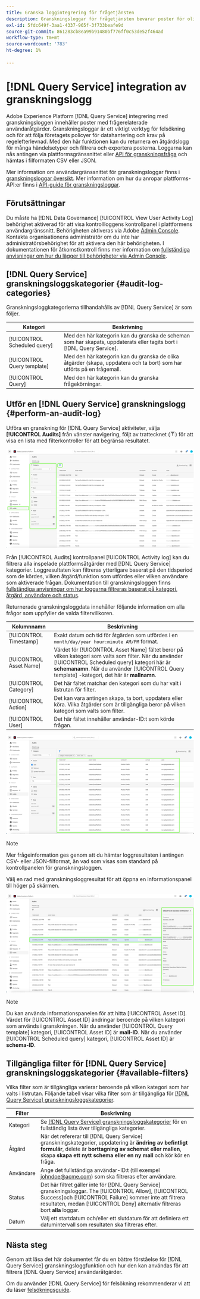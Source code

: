 ```yaml
---
title: Granska loggintegrering för frågetjänsten
description: Granskningsloggar för frågetjänsten bevarar poster för olika användaråtgärder för att skapa en åtkomsthistorik för felsökningsproblem eller följa företagets policyer för datahantering och lagstadgade krav. Den här självstudiekursen ger en översikt över granskningsloggsfunktioner som är specifika för frågetjänsten.
exl-id: 5fdc649f-3aa1-4337-965f-3f733beafe9d
source-git-commit: 861283cb8ea99b91480bf776ff0c53de52f464ad
workflow-type: tm+mt
source-wordcount: '783'
ht-degree: 1%

---
```


# [!DNL Query Service] integration av granskningslogg

Adobe Experience Platform [!DNL Query Service] integrering med granskningsloggen innehåller poster med frågerelaterade användaråtgärder. Granskningsloggar är ett viktigt verktyg för felsökning och för att följa företagets policyer för datahantering och krav på regelefterlevnad. Med den här funktionen kan du returnera en åtgärdslogg för många händelsetyper och filtrera och exportera posterna. Loggarna kan nås antingen via plattformsgränssnittet eller [API för granskningsfråga](https://www.adobe.io/experience-platform-apis/references/audit-query/) och hämtas i filformaten CSV eller JSON.

Mer information om användargränssnittet för granskningsloggar finns i [granskningsloggar översikt](../../landing/governance-privacy-security/audit-logs/overview.md). Mer information om hur du anropar plattforms-API:er finns i [API-guide för granskningsloggar](../../landing/api-guide.md).

## Förutsättningar

Du måste ha [!DNL Data Governance] [!UICONTROL View User Activity Log] behörighet aktiverad för att visa kontrollloggens kontrollpanel i plattformens användargränssnitt. Behörigheten aktiveras via Adobe [Admin Console](https://adminconsole.adobe.com/). Kontakta organisationens administratör om du inte har administratörsbehörighet för att aktivera den här behörigheten. I dokumentationen för åtkomstkontroll finns mer information om [fullständiga anvisningar om hur du lägger till behörigheter via Admin Console](../../access-control/home.md).

## [!DNL Query Service] granskningsloggskategorier {#audit-log-categories}

Granskningsloggkategorierna tillhandahålls av [!DNL Query Service] är som följer.

| Kategori | Beskrivning |
|---|---|
| [!UICONTROL Scheduled query] | Med den här kategorin kan du granska de scheman som har skapats, uppdaterats eller tagits bort i [!DNL Query Service]. |
| [!UICONTROL Query template] | Med den här kategorin kan du granska de olika åtgärder (skapa, uppdatera och ta bort) som har utförts på en frågemall. |
| [!UICONTROL Query] | Med den här kategorin kan du granska frågekörningar. |

## Utför en [!DNL Query Service] granskningslogg {#perform-an-audit-log}

Utföra en granskning för [!DNL Query Service] aktiviteter, välja **[!UICONTROL Audits]** från vänster navigering, följt av trattecknet (![En filterikon.](../images/audit-log/filter.png)) för att visa en lista med filterkontroller för att begränsa resultatet.

![Kontrollpanelen för Plattformsgränssnittets granskningslogg med Granskningar i den vänstra navigeringen och filterkontrollerna markerade.](../images/audit-log/filter-controls.png)

Från [!UICONTROL Audits] kontrollpanel [!UICONTROL Activity log] kan du filtrera alla inspelade plattformsåtgärder med [!DNL Query Service] kategorier. Loggresultaten kan filtreras ytterligare baserat på den tidsperiod som de kördes, vilken åtgärd/funktion som utfördes eller vilken användare som aktiverade frågan. Dokumentation till granskningsloggen finns [fullständiga anvisningar om hur loggarna filtreras baserat på kategori, åtgärd, användare och status](../../landing/governance-privacy-security/audit-logs/overview.md#managing-audit-logs-in-the-ui).

Returnerade granskningsloggdata innehåller följande information om alla frågor som uppfyller de valda filtervillkoren.

| Kolumnnamn | Beskrivning |
|---|---|
| [!UICONTROL Timestamp] | Exakt datum och tid för åtgärden som utfördes i en `month/day/year hour:minute AM/PM` format. |
| [!UICONTROL Asset Name] | Värdet för [!UICONTROL Asset Name] fältet beror på vilken kategori som valts som filter. När du använder [!UICONTROL Scheduled query] kategori här är **schemanamn**. När du använder [!UICONTROL Query template] -kategori, det här är **mallnamn**. |
| [!UICONTROL Category] | Det här fältet matchar den kategori som du har valt i listrutan för filter. |
| [!UICONTROL Action] | Det kan vara antingen skapa, ta bort, uppdatera eller köra. Vilka åtgärder som är tillgängliga beror på vilken kategori som valts som filter. |
| [!UICONTROL User] | Det här fältet innehåller användar-ID:t som körde frågan. |

![Kontrollpanelen Granskningar med den filtrerade aktivitetsloggen markerad.](../images/audit-log/filtered-activity.png)

>[!NOTE]
>
>Mer frågeinformation ges genom att du hämtar loggresultaten i antingen CSV- eller JSON-filformat, än vad som visas som standard på kontrollpanelen för granskningsloggen.

Välj en rad med granskningsloggresultat för att öppna en informationspanel till höger på skärmen.

![Granskar fliken Aktivitetslogg på kontrollpanelen med informationspanelen markerad.](../images/audit-log/details-panel.png)

>[!NOTE]
>
>Du kan använda informationspanelen för att hitta [!UICONTROL Asset ID]. Värdet för [!UICONTROL Asset ID] ändringar beroende på vilken kategori som används i granskningen. När du använder [!UICONTROL Query template] kategori, [!UICONTROL Asset ID] är **mall-ID**. När du använder [!UICONTROL Scheduled query] kategori, [!UICONTROL Asset ID] är  **schema-ID**.

## Tillgängliga filter för [!DNL Query Service] granskningsloggskategorier {#available-filters}

Vilka filter som är tillgängliga varierar beroende på vilken kategori som har valts i listrutan. Följande tabell visar vilka filter som är tillgängliga för [[!DNL Query Service] granskningsloggskategorier](#audit-log-categories).

| Filter | Beskrivning |
|---|---|
| Kategori | Se [[!DNL Query Service] granskningsloggskategorier](#audit-log-categories) för en fullständig lista över tillgängliga kategorier. |
| Åtgärd | När det refererar till [!DNL Query Service] granskningskategorier, uppdatering är **ändring av befintligt formulär**, delete är **borttagning av schemat eller mallen**, skapa **skapa ett nytt schema eller en ny mall** och kör kör en fråga. |
| Användare | Ange det fullständiga användar-ID:t (till exempel johndoe@acme.com) som ska filtreras efter användare. |
| Status | Det här filtret gäller inte för [!DNL Query Service] granskningsloggar. The [!UICONTROL Allow], [!UICONTROL Success]och [!UICONTROL Failure] kommer inte att filtrera resultaten, medan [!UICONTROL Deny] alternativ filtreras bort **alla** loggar. |
| Datum | Välj ett startdatum och/eller ett slutdatum för att definiera ett datumintervall som resultaten ska filtreras efter. |

## Nästa steg

Genom att läsa det här dokumentet får du en bättre förståelse för [!DNL Query Service] granskningsloggfunktion och hur den kan användas för att filtrera [!DNL Query Service] användaråtgärder.

Om du använder [!DNL Query Service] för felsökning rekommenderar vi att du läser [felsökningsguide](../troubleshooting-guide.md).
